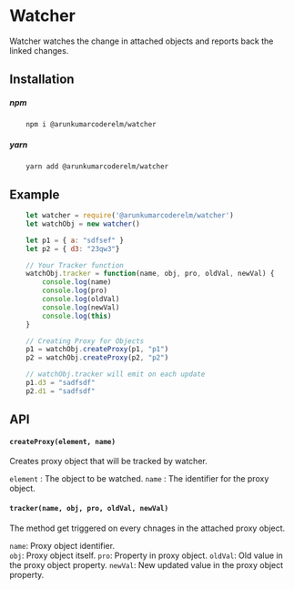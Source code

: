 # Watcher
Watcher watches the change in attached objects and reports back the linked changes.

## Installation

##### npm 
```
    npm i @arunkumarcoderelm/watcher
```

##### yarn 
```
    yarn add @arunkumarcoderelm/watcher
```

## Example

```javascript
    let watcher = require('@arunkumarcoderelm/watcher') 
    let watchObj = new watcher()

    let p1 = { a: "sdfsef" }
    let p2 = { d3: "23qw3"}

    // Your Tracker function
    watchObj.tracker = function(name, obj, pro, oldVal, newVal) {
        console.log(name)
        console.log(pro)
        console.log(oldVal)
        console.log(newVal)
        console.log(this)
    }

    // Creating Proxy for Objects
    p1 = watchObj.createProxy(p1, "p1")
    p2 = watchObj.createProxy(p2, "p2")

    // watchObj.tracker will emit on each update
    p1.d3 = "sadfsdf"  
    p2.d1 = "sadfsdf" 
```

## API
#### `createProxy(element, name)`
Creates proxy object that will be tracked by watcher.

`element` : The object to be watched.
`name` : The identifier for the proxy object.


#### `tracker(name, obj, pro, oldVal, newVal)`
The method get triggered on every chnages in the attached proxy object.

`name`: Proxy object identifier.<br>
`obj`: Proxy object itself.
`pro`: Property in proxy object.
`oldVal`: Old value in the proxy object property.
`newVal`: New updated value in the proxy object property.
